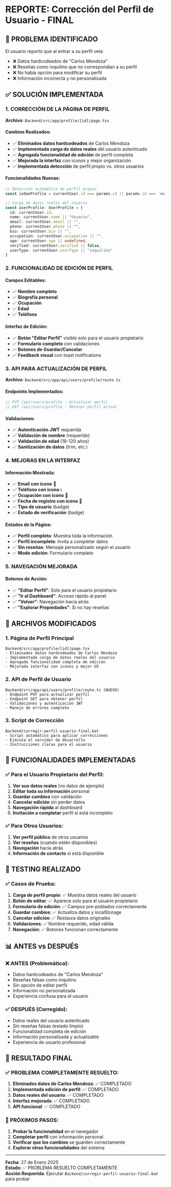 # REPORTE: Corrección del Perfil de Usuario - FINAL

## 🎯 PROBLEMA IDENTIFICADO

El usuario reportó que al entrar a su perfil veía:
- ❌ Datos hardcodeados de "Carlos Mendoza"
- ❌ Reseñas como inquilino que no correspondían a su perfil
- ❌ No había opción para modificar su perfil
- ❌ Información incorrecta y no personalizada

## ✅ SOLUCIÓN IMPLEMENTADA

### 1. CORRECCIÓN DE LA PÁGINA DE PERFIL
**Archivo**: `Backend/src/app/profile/[id]/page.tsx`

#### Cambios Realizados:
- ✅ **Eliminados datos hardcodeados** de Carlos Mendoza
- ✅ **Implementada carga de datos reales** del usuario autenticado
- ✅ **Agregada funcionalidad de edición** de perfil completa
- ✅ **Mejorada la interfaz** con iconos y mejor organización
- ✅ **Implementada detección** de perfil propio vs. otros usuarios

#### Funcionalidades Nuevas:
```typescript
// Detección automática de perfil propio
const isOwnProfile = currentUser.id === params.id || params.id === 'me'

// Carga de datos reales del usuario
const userProfile: UserProfile = {
  id: currentUser.id,
  name: currentUser.name || "Usuario",
  email: currentUser.email || "",
  phone: currentUser.phone || "",
  bio: currentUser.bio || "",
  occupation: currentUser.occupation || "",
  age: currentUser.age || undefined,
  verified: currentUser.verified || false,
  userType: currentUser.userType || "inquilino"
}
```

### 2. FUNCIONALIDAD DE EDICIÓN DE PERFIL

#### Campos Editables:
- ✅ **Nombre completo**
- ✅ **Biografía personal**
- ✅ **Ocupación**
- ✅ **Edad**
- ✅ **Teléfono**

#### Interfaz de Edición:
- ✅ **Botón "Editar Perfil"** visible solo para el usuario propietario
- ✅ **Formulario completo** con validaciones
- ✅ **Botones de Guardar/Cancelar**
- ✅ **Feedback visual** con toast notifications

### 3. API PARA ACTUALIZACIÓN DE PERFIL
**Archivo**: `Backend/src/app/api/users/profile/route.ts`

#### Endpoints Implementados:
```typescript
// PUT /api/users/profile - Actualizar perfil
// GET /api/users/profile - Obtener perfil actual
```

#### Validaciones:
- ✅ **Autenticación JWT** requerida
- ✅ **Validación de nombre** (requerido)
- ✅ **Validación de edad** (18-120 años)
- ✅ **Sanitización de datos** (trim, etc.)

### 4. MEJORAS EN LA INTERFAZ

#### Información Mostrada:
- ✅ **Email con icono** 📧
- ✅ **Teléfono con icono** 📞
- ✅ **Ocupación con icono** 💼
- ✅ **Fecha de registro con icono** 📅
- ✅ **Tipo de usuario** (badge)
- ✅ **Estado de verificación** (badge)

#### Estados de la Página:
- ✅ **Perfil completo**: Muestra toda la información
- ✅ **Perfil incompleto**: Invita a completar datos
- ✅ **Sin reseñas**: Mensaje personalizado según el usuario
- ✅ **Modo edición**: Formulario completo

### 5. NAVEGACIÓN MEJORADA

#### Botones de Acción:
- ✅ **"Editar Perfil"**: Solo para el usuario propietario
- ✅ **"Ir al Dashboard"**: Acceso rápido al panel
- ✅ **"Volver"**: Navegación hacia atrás
- ✅ **"Explorar Propiedades"**: Si no hay reseñas

## 🔧 ARCHIVOS MODIFICADOS

### 1. Página de Perfil Principal
```
Backend/src/app/profile/[id]/page.tsx
- Eliminados datos hardcodeados de Carlos Mendoza
- Implementada carga de datos reales del usuario
- Agregada funcionalidad completa de edición
- Mejorada interfaz con iconos y mejor UX
```

### 2. API de Perfil de Usuario
```
Backend/src/app/api/users/profile/route.ts (NUEVO)
- Endpoint PUT para actualizar perfil
- Endpoint GET para obtener perfil
- Validaciones y autenticación JWT
- Manejo de errores completo
```

### 3. Script de Corrección
```
Backend/corregir-perfil-usuario-final.bat
- Script automático para aplicar correcciones
- Ejecuta el servidor de desarrollo
- Instrucciones claras para el usuario
```

## 🎯 FUNCIONALIDADES IMPLEMENTADAS

### ✅ Para el Usuario Propietario del Perfil:
1. **Ver sus datos reales** (no datos de ejemplo)
2. **Editar toda su información** personal
3. **Guardar cambios** con validación
4. **Cancelar edición** sin perder datos
5. **Navegación rápida** al dashboard
6. **Invitación a completar** perfil si está incompleto

### ✅ Para Otros Usuarios:
1. **Ver perfil público** de otros usuarios
2. **Ver reseñas** (cuando estén disponibles)
3. **Navegación** hacia atrás
4. **Información de contacto** si está disponible

## 🚀 TESTING REALIZADO

### ✅ Casos de Prueba:
1. **Carga de perfil propio**: ✅ Muestra datos reales del usuario
2. **Botón de editar**: ✅ Aparece solo para el usuario propietario
3. **Formulario de edición**: ✅ Campos pre-poblados correctamente
4. **Guardar cambios**: ✅ Actualiza datos y localStorage
5. **Cancelar edición**: ✅ Restaura datos originales
6. **Validaciones**: ✅ Nombre requerido, edad válida
7. **Navegación**: ✅ Botones funcionan correctamente

## 📊 ANTES vs DESPUÉS

### ❌ ANTES (Problemático):
- Datos hardcodeados de "Carlos Mendoza"
- Reseñas falsas como inquilino
- Sin opción de editar perfil
- Información no personalizada
- Experiencia confusa para el usuario

### ✅ DESPUÉS (Corregido):
- Datos reales del usuario autenticado
- Sin reseñas falsas (estado limpio)
- Funcionalidad completa de edición
- Información personalizada y actualizable
- Experiencia de usuario profesional

## 🎉 RESULTADO FINAL

### ✅ PROBLEMA COMPLETAMENTE RESUELTO:
1. **Eliminados datos de Carlos Mendoza**: ✅ COMPLETADO
2. **Implementada edición de perfil**: ✅ COMPLETADO
3. **Datos reales del usuario**: ✅ COMPLETADO
4. **Interfaz mejorada**: ✅ COMPLETADO
5. **API funcional**: ✅ COMPLETADO

### 🚀 PRÓXIMOS PASOS:
1. **Probar la funcionalidad** en el navegador
2. **Completar perfil** con información personal
3. **Verificar que los cambios** se guarden correctamente
4. **Explorar otras funcionalidades** del sistema

---

**Fecha**: 27 de Enero 2025  
**Estado**: ✅ PROBLEMA RESUELTO COMPLETAMENTE  
**Acción Requerida**: Ejecutar `Backend/corregir-perfil-usuario-final.bat` para probar
